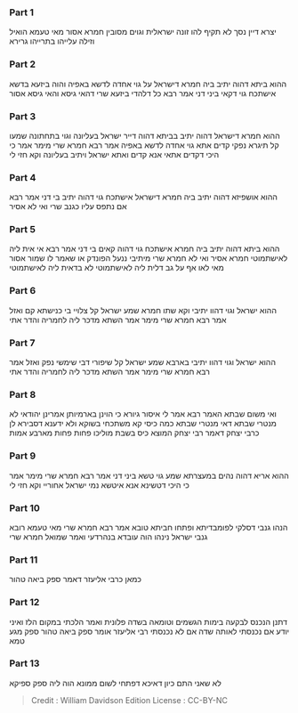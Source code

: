 
### Part 1
יצרא דיין נסך לא תקיף להו זונה ישראלית וגוים מסובין חמרא אסור מאי טעמא הואיל וזילה עלייהו בתרייהו גרירא

### Part 2
ההוא ביתא דהוה יתיב ביה חמרא דישראל על גוי אחדה לדשא באפיה והוה ביזעא בדשא אישתכח גוי דקאי ביני דני אמר רבא כל דלהדי ביזעא שרי דהאי גיסא והאי גיסא אסור

### Part 3
ההוא חמרא דישראל דהוה יתיב בביתא דהוה דייר ישראל בעליונה וגוי בתחתונה שמעו קל תיגרא נפקי קדים אתא גוי אחדה לדשא באפיה אמר רבא חמרא שרי מימר אמר כי היכי דקדים אתאי אנא קדים ואתא ישראל ויתיב בעליונה וקא חזי לי

### Part 4
ההוא אושפיזא דהוה יתיב ביה חמרא דישראל אישתכח גוי דהוה יתיב בי דני אמר רבא אם נתפס עליו כגנב שרי ואי לא אסיר

### Part 5
ההוא ביתא דהוה יתיב ביה חמרא אישתכח גוי דהוה קאים בי דני אמר רבא אי אית ליה לאישתמוטי חמרא אסיר ואי לא חמרא שרי מיתיבי ננעל הפונדק או שאמר לו שמור אסור מאי לאו אף על גב דלית ליה לאישתמוטי לא בדאית ליה לאישתמוטי

### Part 6
ההוא ישראל וגוי דהוו יתיבי וקא שתו חמרא שמע ישראל קל צלויי בי כנישתא קם ואזל אמר רבא חמרא שרי מימר אמר השתא מדכר ליה לחמריה והדר אתי

### Part 7
ההוא ישראל וגוי דהוו יתיבי בארבא שמע ישראל קל שיפורי דבי שימשי נפק ואזל אמר רבא חמרא שרי מימר אמר השתא מדכר ליה לחמריה והדר אתי 

### Part 8
ואי משום שבתא האמר רבא אמר לי איסור גיורא כי הוינן בארמיותן אמרינן יהודאי לא מנטרי שבתא דאי מנטרי שבתא כמה כיסי קא משתכחי בשוקא ולא ידענא דסבירא לן כרבי יצחק דאמר רבי יצחק המוצא כיס בשבת מוליכו פחות פחות מארבע אמות

### Part 9
ההוא אריא דהוה נהים במעצרתא שמע גוי טשא ביני דני אמר רבא חמרא שרי מימר אמר כי היכי דטשינא אנא איטשא נמי ישראל אחוריי וקא חזי לי

### Part 10
הנהו גנבי דסלקי לפומבדיתא ופתחו חביתא טובא אמר רבא חמרא שרי מאי טעמא רובא גנבי ישראל נינהו הוה עובדא בנהרדעי ואמר שמואל חמרא שרי 

### Part 11
כמאן כרבי אליעזר דאמר ספק ביאה טהור 

### Part 12
דתנן הנכנס לבקעה בימות הגשמים וטומאה בשדה פלונית ואמר הלכתי במקום הלז ואיני יודע אם נכנסתי לאותה שדה אם לא נכנסתי רבי אליעזר אומר ספק ביאה טהור ספק מגע טמא

### Part 13
לא שאני התם כיון דאיכא דפתחי לשום ממונא הוה ליה ספק ספיקא

>Credit : William Davidson Edition
>License : CC-BY-NC